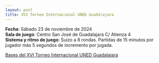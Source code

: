 ```yaml
---
layout: post
title: XVI Torneo Internacional UNED Guadalajara
---
```

**Fecha**: Sábado 23 de noviembre de 2024   
**Sala de juego**: Centro San José de Guadalajara C/ Atienza 4   
**Sistema y ritmo de juego**: Suizo a 8 rondas. Partidas de 15 minutos por jugador más 5 segundos de incremento por jugada.

[Bases del XVI Torneo Internacional UNED Guadalajara](https://www.uned.es/universidad/centros/guadalajara/cursos-y-actividades/ajedrez.html)